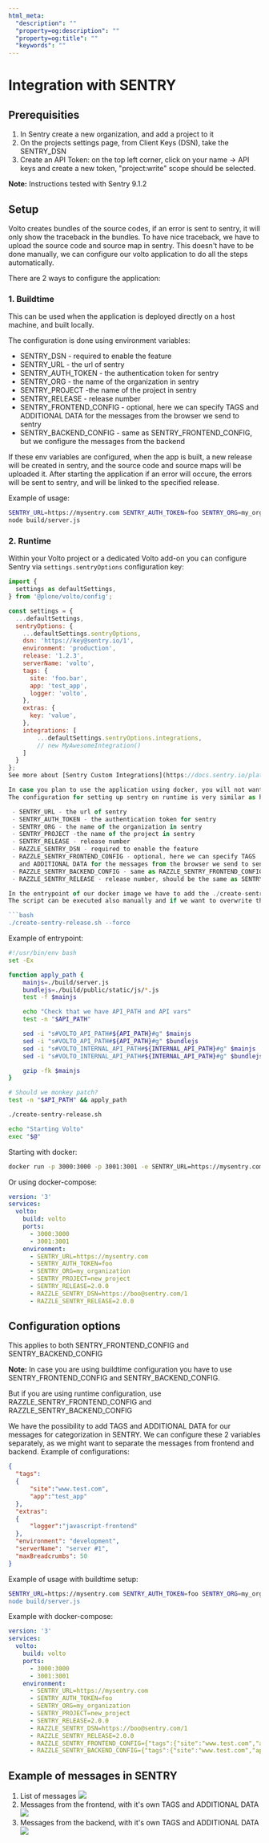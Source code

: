 ```yaml
---
html_meta:
  "description": ""
  "property=og:description": ""
  "property=og:title": ""
  "keywords": ""
---
```




# Integration with SENTRY

## Prerequisities
1. In Sentry create a new organization, and add a project to it
2. On the projects settings page, from Client Keys (DSN), take the SENTRY_DSN
3. Create an API Token: on the top left corner, click on your name -> API keys and create a new token, "project:write" scope should be selected.

**Note:**  Instructions tested with Sentry 9.1.2

## Setup
Volto creates bundles of the source codes, if an error is sent to sentry, it will only show the traceback in the bundles. To have nice traceback, we have to upload the source code and source map in sentry.
This doesn't have to be done manually, we can configure our volto application to do all the steps automatically.

There are 2 ways to configure the application:

### 1. Buildtime
This can be used when the application is deployed directly on a host machine, and built locally.

The configuration is done using environment variables:

 - SENTRY_DSN - required to enable the feature
 - SENTRY_URL - the url of sentry
 - SENTRY_AUTH_TOKEN - the authentication token for sentry
 - SENTRY_ORG - the name of the organization in sentry
 - SENTRY_PROJECT -the name of the project in sentry
 - SENTRY_RELEASE - release number
 - SENTRY_FRONTEND_CONFIG - optional, here we can specify TAGS
   and ADDITIONAL DATA for the messages from the browser we send to sentry
 - SENTRY_BACKEND_CONFIG - same as SENTRY_FRONTEND_CONFIG, but we configure the messages from the backend

If these env variables are configured, when the app is built, a new release will be created in sentry, and the source code and source maps will be uploaded it.
After starting the application if an error will occure, the errors will be sent to sentry, and will be linked to the specified release.

Example of usage:

```bash
SENTRY_URL=https://mysentry.com SENTRY_AUTH_TOKEN=foo SENTRY_ORG=my_organization SENTRY_PROJECT=new_project SENTRY_RELEASE=2.0.0 SENTRY_DSN=https://boo@sentry.com/1 yarn build
node build/server.js
```
### 2. Runtime
Within your Volto project or a dedicated Volto add-on you can configure Sentry via `settings.sentryOptions` configuration key:

```js
import {
  settings as defaultSettings,
} from '@plone/volto/config';

const settings = {
  ...defaultSettings,
  sentryOptions: {
    ...defaultSettings.sentryOptions,
    dsn: 'https://key@sentry.io/1',
    environment: 'production',
    release: '1.2.3',
    serverName: 'volto',
    tags: {
      site: 'foo.bar',
      app: 'test_app',
      logger: 'volto',
    },
    extras: {
      key: 'value',
    },
    integrations: [
        ...defaultSettings.sentryOptions.integrations,
        // new MyAwesomeIntegration()
    ]
  }
};
See more about [Sentry Custom Integrations](https://docs.sentry.io/platforms/javascript/configuration/integrations)

In case you plan to use the application using docker, you will not want to have the sentry setup in the docker image.
The configuration for setting up sentry on runtime is very similar as how we set it up for buildtime, but with some small differences:

 - SENTRY_URL - the url of sentry
 - SENTRY_AUTH_TOKEN - the authentication token for sentry
 - SENTRY_ORG - the name of the organization in sentry
 - SENTRY_PROJECT -the name of the project in sentry
 - SENTRY_RELEASE - release number
 - RAZZLE_SENTRY_DSN - required to enable the feature
 - RAZZLE_SENTRY_FRONTEND_CONFIG - optional, here we can specify TAGS
   and ADDITIONAL DATA for the messages from the browser we send to sentry
 - RAZZLE_SENTRY_BACKEND_CONFIG - same as RAZZLE_SENTRY_FRONTEND_CONFIG, but we configure the messages from the backend
 - RAZZLE_SENTRY_RELEASE - release number, should be the same as SENTRY_RELEASE

In the entrypoint of our docker image we have to add the ./create-sentry-release.sh script. When the container is started, this script will check in sentry if the specified release already exists, if not, it will create it and upload the source code and the source maps.
The script can be executed also manually and if we want to overwrite the existing files in sentry, we can use the --force  flag:

```bash
./create-sentry-release.sh --force
```
Example of entrypoint:

```bash
#!/usr/bin/env bash
set -Ex

function apply_path {
    mainjs=./build/server.js
    bundlejs=./build/public/static/js/*.js
    test -f $mainjs

    echo "Check that we have API_PATH and API vars"
    test -n "$API_PATH"

    sed -i "s#VOLTO_API_PATH#${API_PATH}#g" $mainjs
    sed -i "s#VOLTO_API_PATH#${API_PATH}#g" $bundlejs
    sed -i "s#VOLTO_INTERNAL_API_PATH#${INTERNAL_API_PATH}#g" $mainjs
    sed -i "s#VOLTO_INTERNAL_API_PATH#${INTERNAL_API_PATH}#g" $bundlejs

    gzip -fk $mainjs
}

# Should we monkey patch?
test -n "$API_PATH" && apply_path

./create-sentry-release.sh

echo "Starting Volto"
exec "$@"
```

Starting with docker:

```bash
docker run -p 3000:3000 -p 3001:3001 -e SENTRY_URL=https://mysentry.com -e SENTRY_AUTH_TOKEN=foo -e SENTRY_ORG=my_organization -e SENTRY_PROJECT=new_project -e SENTRY_RELEASE=2.0.0 -e RAZZLE_SENTRY_DSN=https://boo@sentry.com/1 -e RAZZLE_SENTRY_RELEASE=2.0.0 volto-app:latest
```

Or using docker-compose:

```yaml
version: '3'
services:
  volto:
    build: volto
    ports:
      - 3000:3000
      - 3001:3001
    environment:
      - SENTRY_URL=https://mysentry.com
      - SENTRY_AUTH_TOKEN=foo
      - SENTRY_ORG=my_organization
      - SENTRY_PROJECT=new_project
      - SENTRY_RELEASE=2.0.0
      - RAZZLE_SENTRY_DSN=https://boo@sentry.com/1
      - RAZZLE_SENTRY_RELEASE=2.0.0
```

## Configuration options

This applies to both SENTRY_FRONTEND_CONFIG and SENTRY_BACKEND_CONFIG

**Note:** In case you are using buildtime configuration you have to use SENTRY_FRONTEND_CONFIG and SENTRY_BACKEND_CONFIG.

But if you are using runtime configuration, use RAZZLE_SENTRY_FRONTEND_CONFIG and RAZZLE_SENTRY_BACKEND_CONFIG

We have the possibility to add TAGS and ADDITIONAL DATA for our messages for categorization in SENTRY. We can configure these 2 variables separately, as we might want to separate the messages from frontend and backend.
Example of configurations:

```json
{
  "tags":
  {
      "site":"www.test.com",
      "app":"test_app"
  },
  "extras":
  {
      "logger":"javascript-frontend"
  },
  "environment": "development",
  "serverName": "server #1",
  "maxBreadcrumbs": 50
}
```
Example of usage with buildtime setup:

```bash
SENTRY_URL=https://mysentry.com SENTRY_AUTH_TOKEN=foo SENTRY_ORG=my_organization SENTRY_PROJECT=new_project SENTRY_RELEASE=2.0.0 SENTRY_DSN=https://boo@sentry.com/1 SENTRY_FRONTEND_CONFIG='{"tags":{"site":"www.test.com","app":"test_app"},"extras":{"logger":"javascript-frontend", "release":"1.4.1"}}' SENTRY_BACKEND_CONFIG='{"tags":{"site":"www.test.com","app":"test_app"} yarn build
node build/server.js
```
 Example with docker-compose:

```yaml
version: '3'
services:
  volto:
    build: volto
    ports:
      - 3000:3000
      - 3001:3001
    environment:
      - SENTRY_URL=https://mysentry.com
      - SENTRY_AUTH_TOKEN=foo
      - SENTRY_ORG=my_organization
      - SENTRY_PROJECT=new_project
      - SENTRY_RELEASE=2.0.0
      - RAZZLE_SENTRY_DSN=https://boo@sentry.com/1
      - RAZZLE_SENTRY_RELEASE=2.0.0
      - RAZZLE_SENTRY_FRONTEND_CONFIG={"tags":{"site":"www.test.com","app":"test_app"},"extras":{"logger":"javascript-frontend"}}
      - RAZZLE_SENTRY_BACKEND_CONFIG={"tags":{"site":"www.test.com","app":"test_app"},"extras":{"logger":"javascript-backend", "server":"server#1"}}
```

## Example of messages in SENTRY

1. List of messages
![](sentry_messages.png)
2. Messages from the frontend, with it's own TAGS and ADDITIONAL DATA
![](sentry_frontend_message.png)
3. Messages from the backend, with it's own TAGS and ADDITIONAL DATA
![](sentry_backend_message.png)
